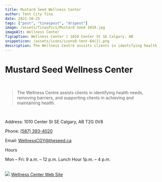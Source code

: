 ```yaml
---
title: Mustard Seed Wellness Center
author: Tent City Tina
date: 2022-10-25
tags: ["post", "tinaspost", "drspost"]
image: /assets/TinasPics/Mustard Seed 1010.jpg
imageAlt: Wellness Center
figcaption: Wellness Center | 1010 Center St SE Calgary, AB
snippeticon: /assets/icons/icons8-tent-64(1).png
description: The Wellness Centre assists clients in identifying health needs, removing barriers, and supporting clients in achieving and maintaining health.
---
```


# Mustard Seed Wellness Center
<br>
<blockquote cite="https://theseed.ca/services/wellness-centre" target="_blank" title="Wellness Center Web Site">
The Wellness Centre assists clients in identifying health needs, removing barriers, and supporting clients in achieving and maintaining health.
</blockquote>
<br>
<p>
Address: 1010 Center St SE Calgary, AB T2G 0V8
</p>
<p>
Phone:
<a href="tel:587-393-4020">(587) 393-4020</a>
</p>
<p>
Email: 
<a href="mailto:WellnessCGY@theseed.ca">WellnessCGY@theseed.ca</a>
</p>
<p class="subHeader">
Hours
</p>
<p>
Mon – Fri: 9 a.m. – 12 p.m. Lunch Hour 1p.m. – 4 p.m.
</p>
<br>

<div class="post__link">
<img src="/assets/TinasPics/Mustard Seed Logo.jpg">
<a href="https://theseed.ca/services/wellness-centre" target="_blank">Wellness Center Web Site</a>
</div>